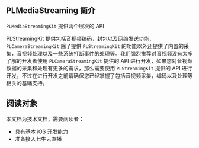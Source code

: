 ## PLMediaStreaming 简介

`PLMediaStreamingKit` 提供两个层次的 API

PLStreamingKit 提供包括音视频编码，封包以及网络发送功能，`PLCameraStreamingKit` 除了提供 `PLStreamingKit` 的功能以外还提供了内置的采集，音视频处理以及一些系统打断事件的处理等。我们强烈推荐对音视频没有太多了解的开发者使用 `PLCameraStreamingKit` 提供的 API 进行开发，如果您对音视频数据的采集和处理有更多的需求，那么需要使用 `PLStreamingKit` 提供的 API 进行开发，不过在进行开发之前请确保您已经掌握了包括音视频采集，编码以及处理等相关的基础支持。


## 阅读对象

本文档为技术文档，需要阅读者：

- 具有基本 iOS 开发能力
- 准备接入七牛云直播
